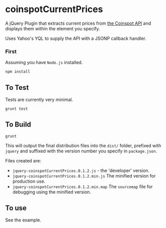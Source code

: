 coinspotCurrentPrices
=====================

A jQuery Plugin that extracts current prices from
[the Coinspot API](https://www.coinspot.com.au/api) and displays them within the element you specify.

Uses Yahoo's YQL to supply the API with a JSONP callback handler.

### First

Assuming you have `Node.js` installed.

```bash
npm install
```

## To Test

Tests are currently very minimal.

```bash
grunt test
```

## To Build

```bash
grunt
```

This will output the final distribution files into the `dist/` folder, prefixed with `jquery` and suffixed with the version number you specify in `package.json`.

Files created are:

* `jquery-coinspotCurrentPrices.0.1.2.js` - the 'developer' version.
* `jquery-coinspotCurrentPrices.0.1.2.min.js` The minified version for production use.
* `jquery-coinspotCurrentPrices.0.1.2.min.map` The `sourcemap` file for debugging using the minified version.

## To use

See the example.

